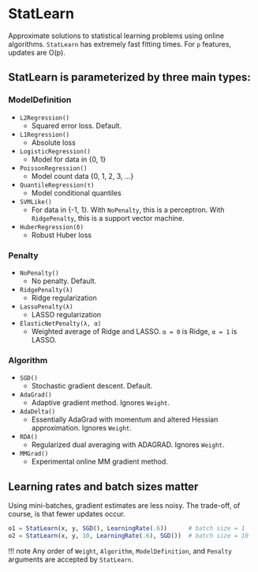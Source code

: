 # StatLearn

Approximate solutions to statistical learning problems using online algorithms.  `StatLearn` has extremely fast fitting times.  For `p` features, updates are O(p).


## StatLearn is parameterized by three main types:

### ModelDefinition
- `L2Regression()`
    - Squared error loss.  Default.
- `L1Regression()`
    - Absolute loss
- `LogisticRegression()`
    - Model for data in {0, 1}
- `PoissonRegression()`
    - Model count data {0, 1, 2, 3, ...}
- `QuantileRegression(τ)`
    - Model conditional quantiles
- `SVMLike()`
    - For data in {-1, 1}.  With `NoPenalty`, this is a perceptron.  With `RidgePenalty`, this is a support vector machine.
- `HuberRegression(δ)`
    - Robust Huber loss

### Penalty
- `NoPenalty()`
    - No penalty.  Default.
- `RidgePenalty(λ)`
    - Ridge regularization
- `LassoPenalty(λ)`
    - LASSO regularization
- `ElasticNetPenalty(λ, α)`
    - Weighted average of Ridge and LASSO.  `α = 0` is Ridge, `α = 1` is LASSO.

### Algorithm
- `SGD()`
    - Stochastic gradient descent.  Default.
- `AdaGrad()`
    - Adaptive gradient method. Ignores `Weight`.
- `AdaDelta()`
    - Essentially AdaGrad with momentum and altered Hessian approximation.  Ignores `Weight`.
- `RDA()`
    - Regularized dual averaging with ADAGRAD.  Ignores `Weight`.
- `MMGrad()`
    - Experimental online MM gradient method.


## Learning rates and batch sizes matter

Using mini-batches, gradient estimates are less noisy.  The trade-off,
of course, is that fewer updates occur.

```julia
o1 = StatLearn(x, y, SGD(), LearningRate(.6))      # batch size = 1
o2 = StatLearn(x, y, 10, LearningRate(.6), SGD())  # batch size = 10
```
!!! note
    Any order of `Weight`, `Algorithm`, `ModelDefinition`, and `Penalty` arguments are
    accepted by `StatLearn`.
